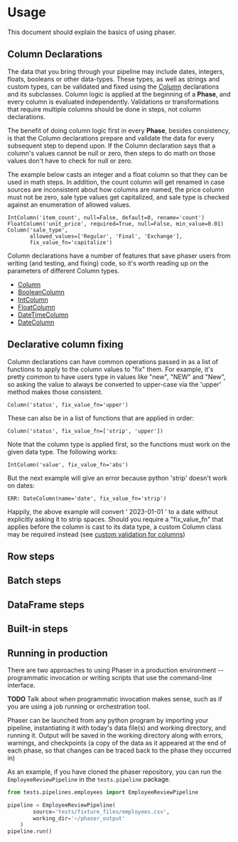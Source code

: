 # Usage

This document should explain the basics of using phaser.

## Column Declarations

The data that you bring through your pipeline may include dates, integers, floats, booleans or other data-types.
These types, as well as strings and custom types, can be validated and fixed using the [Column](#Column) declarations
and its subclasses.
Column logic is applied at the beginning of a __Phase__, and every column is evaluated independently.  Validations or
transformations that require multiple columns should be done in steps, not column declarations.

The benefit of doing column logic first in every __Phase__, besides consistency, is that the Column
declarations prepare and validate the data for every subsequent step to depend upon.  If the Column
declaration says that a column's values cannot be null or zero, then steps to do math on those values don't have
to check for null or zero.

The example below casts an integer and a float column so
that they can be used in math steps.   In addition, the count column will get renamed in case sources
are inconsistent about how columns are named, the price column must not be zero, sale type values get capitalized, 
and sale type is checked against an enumeration of allowed values.

```
IntColumn('item_count', null=False, default=0, rename='count')
FloatColumn('unit_price', required=True, null=False, min_value=0.01)
Column('sale_type', 
       allowed_values=['Regular', 'Final', 'Exchange'], 
       fix_value_fn='capitalize')
```

Column declarations have a number of features that save phaser users from writing (and testing, and fixing) code, 
so it's worth reading up on the parameters of different Column types.

* [Column](#Column)
* [BooleanColumn](#BooleanColumn)
* [IntColumn](#IntColumn)
* [FloatColumn](#FloatColumn)
* [DateTimeColumn](#DateTimeColumn)
* [DateColumn](#DateColumn)


## Declarative column fixing

Column declarations can have common operations passed in as a list of functions to apply to the column values
to "fix" them.  For example, it's pretty common to have users type in values like "new", "NEW" and "New",
so asking the value to always be converted to upper-case via the 'upper' method makes those consistent.

```
Column('status', fix_value_fn='upper')
```

These can also be in a list of functions that are applied in order:

```
Column('status', fix_value_fn=['strip', 'upper'])
```

Note that the column type is applied first, so the functions must work on the given data type.  The following works:

```
IntColumn('value', fix_value_fn='abs')
```

But the next example will give an error because python 'strip' doesn't work on dates:

```
ERR: DateColumn(name='date', fix_value_fn='strip')
```

Happily, the above example will convert ' 2023-01-01 '  to a date without explicitly asking it to strip spaces.
Should you require a "fix_value_fn" that applies before the column is cast to its data type, a custom Column class
may be required instead (see [custom validation for columns](#custom-column-validation))

## Row steps

## Batch steps

## DataFrame steps

## Built-in steps

## Running in production

There are two approaches to using Phaser in a production environment --
programmatic invocation or writing scripts that use the command-line interface.

**TODO** Talk about when programmatic invocation makes sense, such as if you are
using a job running or orchestration tool.

Phaser can be launched from any python program by importing your pipeline,
instantiating it with today's data file(s) and working directory, and running
it.  Output will be saved in the working directory along with errors, warnings,
and checkpoints (a copy of the data as it appeared at the end of each phase, so
that changes can be traced back to the phase they occurred in)

As an example, if you have cloned the phaser repository, you can run the
`EmployeeReviewPipeline` in the `tests.pipeline` package.

```python
from tests.pipelines.employees import EmployeeReviewPipeline

pipeline = EmployeeReviewPipeline(
        source='tests/fixture_files/employees.csv',
        working_dir='~/phaser_output'
    )
pipeline.run()
```
